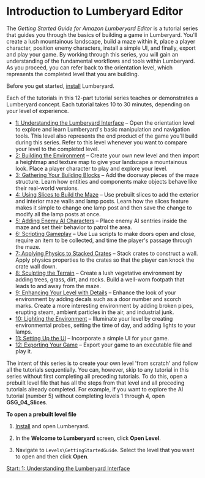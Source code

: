 # Introduction to Lumberyard Editor<a name="intro"></a>

The *Getting Started Guide for Amazon Lumberyard Editor* is a tutorial series that guides you through the basics of building a game in Lumberyard\. You'll create a lush mountainous landscape, build a maze within it, place a player character, position enemy characters, install a simple UI, and finally, export and play your game\. By working through this series, you will gain an understanding of the fundamental workflows and tools within Lumberyard\. As you proceed, you can refer back to the orientation level, which represents the completed level that you are building\.

Before you get started, [install](https://s3.amazonaws.com/gamedev-tutorials/Tutorials/Getting_Started_01_Download-Install-Express_1.10.pdf) Lumberyard\.

Each of the tutorials in this 12\-part tutorial series teaches or demonstrates a Lumberyard concept\. Each tutorial takes 10 to 30 minutes, depending on your level of experience\.
+ [1: Understanding the Lumberyard Interface](understanding.md) – Open the orientation level to explore and learn Lumberyard's basic manipulation and navigation tools\. This level also represents the end product of the game you'll build during this series\. Refer to this level whenever you want to compare your level to the completed level\.
+ [2: Building the Environment](creating-environment.md) – Create your own new level and then import a heightmap and texture map to give your landscape a mountainous look\. Place a player character to play and explore your level\.
+ [3: Gathering Your Building Blocks](gathering-building-blocks.md) – Add the doorway pieces of the maze structure\. Learn how entities and components make objects behave like their real\-world versions\.
+ [4: Using Slices to Build the Maze](using-slices.md) – Use prebuilt slices to add the exterior and interior maze walls and lamp posts\. Learn how the slices feature makes it simple to change one lamp post and then save the change to modify all the lamp posts at once\.
+ [5: Adding Enemy AI Characters](ai.md) – Place enemy AI sentries inside the maze and set their behavior to patrol the area\.
+ [6: Scripting Gameplay](scripting.md) – Use Lua scripts to make doors open and close, require an item to be collected, and time the player's passage through the maze\.
+ [7: Applying Physics to Stacked Crates](physics.md) – Stack crates to construct a wall\. Apply physics properties to the crates so that the player can knock the crate wall down\.
+ [8: Sculpting the Terrain](vegetation.md) – Create a lush vegetative environment by adding trees, grass, dirt, and rocks\. Build a well\-worn footpath that leads to and away from the maze\.
+ [9: Enhancing Your Level with Details](enhancing.md) – Enhance the look of your environment by adding decals such as a door number and scorch marks\. Create a more interesting environment by adding broken pipes, erupting steam, ambient particles in the air, and industrial junk\.
+ [10: Lighting the Environment](lighting.md) – Illuminate your level by creating environmental probes, setting the time of day, and adding lights to your lamps\.
+ [11: Setting Up the UI](ui.md) – Incorporate a simple UI for your game\.
+ [12: Exporting Your Game](exporting.md) – Export your game to an executable file and play it\.

The intent of this series is to create your own level 'from scratch' and follow all the tutorials sequentially\. You can, however, skip to any tutorial in this series without first completing all preceding tutorials\. To do this, open a prebuilt level file that has all the steps from that level and all preceding tutorials already completed\. For example, if you want to explore the AI tutorial \(number 5\) without completing levels 1 through 4, open **GSG\_04\_Slices**\.

**To open a prebuilt level file**

1. [Install](https://s3.amazonaws.com/gamedev-tutorials/Tutorials/Getting_Started_01_Download-Install-Express_1.10.pdf) and open Lumberyard\.

1. In the **Welcome to Lumberyard** screen, click **Open Level**\.

1. Navigate to `Levels\GettingStartedGuide`\. Select the level that you want to open and then click **Open**\.

[Start: 1: Understanding the Lumberyard Interface](understanding.md)